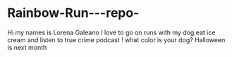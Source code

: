 # Rainbow-Run---repo-
Hi my names is Lorena Galeano 
I love to go on runs with my dog eat ice cream and listen to true crime podcast ! 
what color is your dog? 
Halloween is next month 
